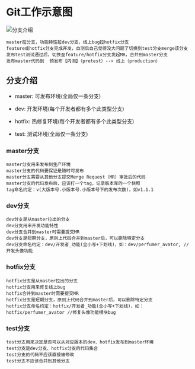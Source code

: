 # Git工作示意图
![分支介绍](http://image.plog.top/github-brand/6.png?imageView2/0/format/webp/q/75)
```
master拉分支，功能特性拉dev分支，线上bug拉hotfix分支
feature或hotfix分支完成开发，自测后自己觉得没大问题了切换到test分支merge该分支
发布test测试通过后，切换至feature/hotfix分支发起MR，合并到master分支
发布master代码到  预发布【内测】（pretest）--> 线上（production）
```

## 分支介绍
- master:     可发布环境(全局仅一条分支)

- dev:        开发环境(每个开发者都有多个此类型分支)

- hotfix:     热修复环境(每个开发者都有多个此类型分支)

- test:       测试环境(全局仅一条分支)


### master分支
```
master分支用来发布到生产环境
master分支的代码要保证是随时可发布
master分支需要从其他分支提交Merge Request（MR）审批后的代码
master分支的代码发布后，应该打一个tag，记录版本库的一个快照
tag命名约定：v(大版本号.小版本号.小版本号下的发布次数)，如v1.1.1
```

### dev分支
```
dev分支是从master拉出的分支
dev分支用来开发功能特性
dev分支合并到master时需要提交MR
dev分支是短期分支，原则上代码合并到master后，可以删除特定分支
dev分支命名约定：dev/开发者_功能(全小写+下划线)，如：dev/perfumer_avator, //开发头像功能
```

### hotfix分支
```
hotfix分支是从master拉出的分支
hotfix分支用来修复线上bug
hotfix合并到master时需要提交MR
hotfix分支是短期分支，原则上代码合并到master后，可以删除特定分支
hotfix分支命名约定：hotfix/开发者_功能(全小写+下划线)，如：hotfix/perfumer_avator //修复头像功能模块bug
```

### test分支
```
test分支用来决定是否可以从对应版本的dev、hotfix发布到master环境
test分支是dev分支、hotfix分支的代码集合
test分支的代码不应该直接被修改
test分支不应该合并到其他分支
```